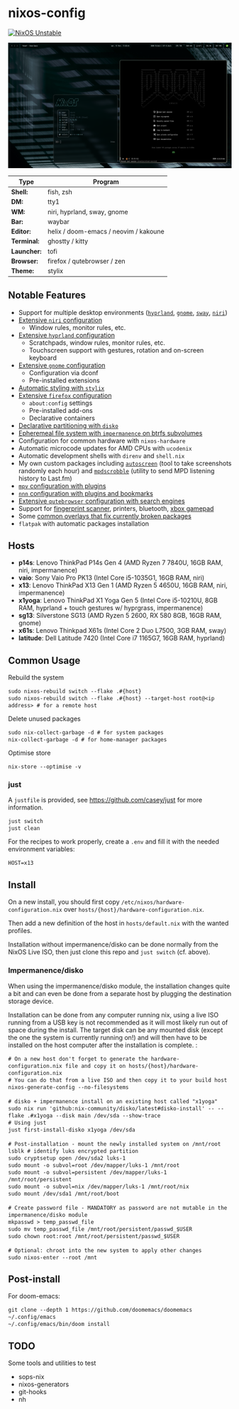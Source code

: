 # nixos-config

[![NixOS Unstable](https://img.shields.io/badge/NixOS-unstable-blue.svg?style=flat-square&logo=NixOS&logoColor=white)](https://nixos.org)

![t470s](imgs/t470s.png)

| Type           | Program                                  |
|----------------|------------------------------------------|
| **Shell:**     | fish, zsh                                |
| **DM:**        | tty1                                     |
| **WM:**        | niri, hyprland, sway, gnome              |
| **Bar:**       | waybar                                   |
| **Editor:**    | helix / doom-emacs / neovim / kakoune    |
| **Terminal:**  | ghostty / kitty                          |
| **Launcher:**  | tofi                                     |
| **Browser:**   | firefox / qutebrowser / zen              |
| **Theme:**     | stylix                                   |

## Notable Features

- Support for multiple desktop environments ([`hyprland`](./apps/hyprland/), [`gnome`](./apps/gnome/), [`sway`](./apps/sway/), [`niri`](./apps/niri/))
- [Extensive `niri` configuration](./apps/niri/)
  - Window rules, monitor rules, etc.
- [Extensive `hyprland` configuration](./apps/hyprland/)
  - Scratchpads, window rules, monitor rules, etc.
  - Touchscreen support with gestures, rotation and on-screen keyboard
- [Extensive `gnome` configuration](./apps/gnome/)
  - Configuration via dconf
  - Pre-installed extensions
- [Automatic styling with `stylix`](./apps/stylix/)
- [Extensive `firefox` configuration](./apps/firefox/firefox.nix)
  - `about:config` settings
  - Pre-installed add-ons
  - Declarative containers
- [Declarative partitioning with `disko`](./modules/disko/encrypted-btrfs-impermanence.nix)
- [Epheremeal file system with `impermanence` on btrfs subvolumes](./modules/impermanence/)
- Configuration for common hardware with `nixos-hardware`
- Automatic microcode updates for AMD CPUs with `ucodenix`
- Automatic development shells with `direnv` and `shell.nix`
- My own custom packages including [`autoscreen`](./apps/autoscreen/) (tool to take screenshots randomly each hour) and [`mpdscrobble`](./apps/mpdscrobble/) (utility to send MPD listening history to Last.fm)
- [`mpv` configuration with plugins](./apps/mpv/mpv.nix)
- [`nnn` configuration with plugins and bookmarks](./apps/nnn/nnn.nix)
- [Extensive `qutebrowser` configuration with search engines](./apps/qutebrowser/qutebrowser.nix)
- Support for [fingerprint scanner](./modules/common/fingerprint-scanner.nix), printers, bluetooth, [xbox gamepad](./modules/common/xbox.nix)
- Some [common overlays that fix currently broken packages](./modules/overlays.nix) 
- `flatpak` with automatic packages installation

## Hosts

- **p14s**: Lenovo ThinkPad P14s Gen 4 (AMD Ryzen 7 7840U, 16GB RAM, niri, impermanence)
- **vaio**: Sony Vaio Pro PK13 (Intel Core i5-1035G1, 16GB RAM, niri)
- **x13**: Lenovo ThinkPad X13 Gen 1 (AMD Ryzen 5 4650U, 16GB RAM, niri, impermanence)
- **x1yoga**: Lenovo ThinkPad X1 Yoga Gen 5 (Intel Core i5-10210U, 8GB RAM, hyprland + touch gestures w/ hyprgrass, impermanence)
- **sg13**: Silverstone SG13 (AMD Ryzen 5 2600, RX 580 8GB, 16GB RAM, gnome)
- **x61s**: Lenovo Thinkpad X61s (Intel Core 2 Duo L7500, 3GB RAM, sway)
- **latitude**: Dell Latitude 7420 (Intel Core i7 1165G7, 16GB RAM, hyprland)

## Common Usage

Rebuild the system

```
sudo nixos-rebuild switch --flake .#{host}
sudo nixos-rebuild switch --flake .#{host} --target-host root@<ip address> # for a remote host
```

Delete unused packages

```
sudo nix-collect-garbage -d # for system packages
nix-collect-garbage -d # for home-manager packages
```

Optimise store

```
nix-store --optimise -v
```

### just

A `justfile` is provided, see https://github.com/casey/just for more information.

```
just switch
just clean
```

For the recipes to work properly, create a `.env` and fill it with the needed environment variables:

```
HOST=x13
```

## Install

On a new install, you should first copy `/etc/nixos/hardware-configuration.nix` over `hosts/{host}/hardware-configuration.nix`.

Then add a new definition of the host in `hosts/default.nix` with the wanted profiles.

Installation without impermanence/disko can be done normally from the NixOS Live ISO, then just clone this repo and `just switch` (cf. above).

### Impermanence/disko

When using the impermanence/disko module, the installation changes quite a bit and can even be done from a separate host by plugging the destination storage device.

Installation can be done from any computer running nix, using a live ISO running from a USB key is not recommended as it will most likely run out of space during the install.
The target disk can be any mounted disk (except the one the system is currently running on!) and will then have to be installed on the host computer after the installation is complete.
:

```
# On a new host don't forget to generate the hardware-configuration.nix file and copy it on hosts/{host}/hardware-configuration.nix
# You can do that from a live ISO and then copy it to your build host
nixos-generate-config --no-filesystems

# disko + impermanence install on an existing host called "x1yoga"
sudo nix run 'github:nix-community/disko/latest#disko-install' -- --flake .#x1yoga --disk main /dev/sda --show-trace
# Using just
just first-install-disko x1yoga /dev/sda

# Post-installation - mount the newly installed system on /mnt/root
lsblk # identify luks encrypted partition
sudo cryptsetup open /dev/sda2 luks-1
sudo mount -o subvol=root /dev/mapper/luks-1 /mnt/root
sudo mount -o subvol=persistent /dev/mapper/luks-1 /mnt/root/persistent  
sudo mount -o subvol=nix /dev/mapper/luks-1 /mnt/root/nix
sudo mount /dev/sda1 /mnt/root/boot

# Create password file - MANDATORY as password are not mutable in the impermanence/disko module
mkpasswd > temp_passwd_file
sudo mv temp_passwd_file /mnt/root/persistent/passwd_$USER
sudo chown root:root /mnt/root/persistent/passwd_$USER

# Optional: chroot into the new system to apply other changes
sudo nixos-enter --root /mnt
```

## Post-install

For doom-emacs:

```
git clone --depth 1 https://github.com/doomemacs/doomemacs ~/.config/emacs
~/.config/emacs/bin/doom install
```

## TODO

Some tools and utilities to test

- sops-nix
- nixos-generators
- git-hooks
- nh
